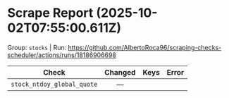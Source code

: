 # Scrape Report (2025-10-02T07:55:00.611Z)

Group: `stocks`  |  Run: https://github.com/AlbertoRoca96/scraping-checks-scheduler/actions/runs/18186906698

| Check | Changed | Keys | Error |
|---|:---:|:--|:--|
| `stock_ntdoy_global_quote` | — |  |  |

